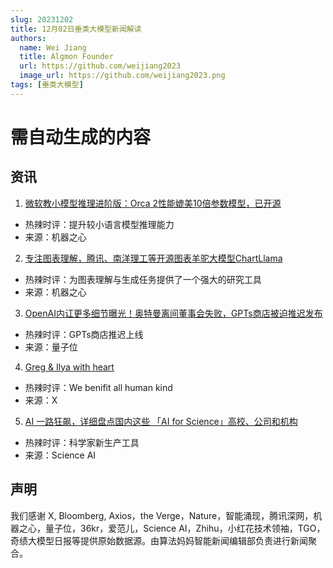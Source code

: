 ```yaml
---
slug: 20231202
title: 12月02日垂类大模型新闻解读
authors:
  name: Wei Jiang
  title: Algmon Founder
  url: https://github.com/weijiang2023
  image_url: https://github.com/weijiang2023.png
tags: [垂类大模型]
---
```


# 需自动生成的内容
## 资讯

1. [微软教小模型推理进阶版：Orca 2性能媲美10倍参数模型，已开源](https://mp.weixin.qq.com/s/Zdzen2XFooYFbUINwqRdmw)
* 热辣时评：提升较小语言模型推理能力
* 来源：机器之心

2. [专注图表理解，腾讯、南洋理工等开源图表羊驼大模型ChartLlama](https://mp.weixin.qq.com/s/YAsPHnu9ucJZqWs_kNq3rw)
* 热辣时评：为图表理解与生成任务提供了一个强大的研究工具
* 来源：机器之心

3. [OpenAI内讧更多细节曝光！奥特曼离间董事会失败，GPTs商店被迫推迟发布](https://mp.weixin.qq.com/s/D7_V7jJn7GvcGyL_o9JNqQ)
* 热辣时评：GPTs商店推迟上线
* 来源：量子位

4. [Greg & Ilya with heart](https://twitter.com/gdb/status/1730668296092217586/photo/1)
* 热辣时评：We benifit all human kind
* 来源：X

5. [AI 一路狂飙，详细盘点国内这些 「AI for Science」高校、公司和机构](https://mp.weixin.qq.com/s/hNHtGnD93cogHorw4bAj1Q)
* 热辣时评：科学家新生产工具
* 来源：Science AI

## 声明

我们感谢 X, Bloomberg, Axios，the Verge，Nature，智能涌现，腾讯深网，机器之心，量子位，36kr，爱范儿，Science AI，Zhihu，小红花技术领袖，TGO，奇绩大模型日报等提供原始数据源。由算法妈妈智能新闻编辑部负责进行新闻聚合。